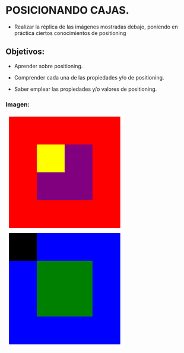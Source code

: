 # POSICIONANDO CAJAS.

- Realizar la réplica de las  imágenes mostradas debajo, poniendo en práctica ciertos conocimientos de positioning

## Objetivos:

- Aprender sobre positioning.

- Comprender cada una de las propiedades y/o de positioning.

- Saber emplear las propiedades y/o valores de positioning.


### Imagen:

![recursos](assets/imgs/cajas.png)
